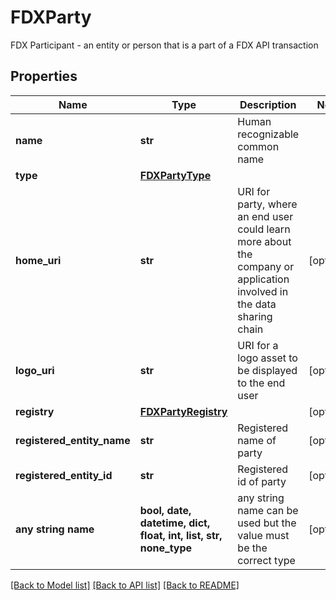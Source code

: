 # FDXParty

FDX Participant - an entity or person that is a part of a FDX API transaction

## Properties
Name | Type | Description | Notes
------------ | ------------- | ------------- | -------------
**name** | **str** | Human recognizable common name | 
**type** | [**FDXPartyType**](FDXPartyType.md) |  | 
**home_uri** | **str** | URI for party, where an end user could learn more about the company or application involved in the data sharing chain | [optional] 
**logo_uri** | **str** | URI for a logo asset to be displayed to the end user | [optional] 
**registry** | [**FDXPartyRegistry**](FDXPartyRegistry.md) |  | [optional] 
**registered_entity_name** | **str** | Registered name of party | [optional] 
**registered_entity_id** | **str** | Registered id of party | [optional] 
**any string name** | **bool, date, datetime, dict, float, int, list, str, none_type** | any string name can be used but the value must be the correct type | [optional]

[[Back to Model list]](../README.md#documentation-for-models) [[Back to API list]](../README.md#documentation-for-api-endpoints) [[Back to README]](../README.md)



